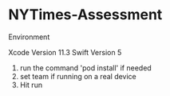 # NYTimes-Assessment

Environment

Xcode Version 11.3
Swift Version 5

1. run the command 'pod install' if needed
2. set team if running on a real device
3. Hit run
	

